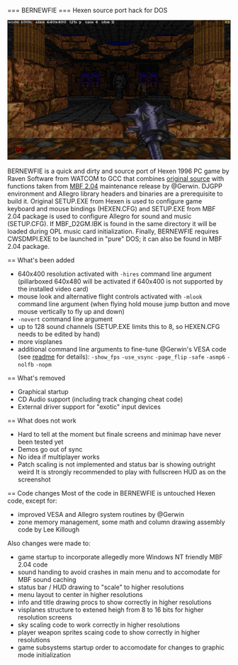 === BERNEWFIE
=== Hexen source port hack for DOS

![BERNEWFIE screenshot](/DOC/hex_000.png)

BERNEWFIE is a quick and dirty and source port of Hexen 1996 PC game by Raven Software from WATCOM to GCC that combines [original source](https://sourceforge.net/projects/heretic/files/) with functions taken from [MBF 2.04](https://archive.org/details/doom-mbf-204) maintenance release by @Gerwin. DJGPP environment and Allegro library headers and binaries are a prerequisite to build it. Original SETUP.EXE from Hexen is used to configure game keyboard and mouse bindings (HEXEN.CFG) and SETUP.EXE from MBF 2.04 package is used to configure Allegro for sound and music (SETUP.CFG). If MBF_D2GM.IBK is found in the same directory it will be loaded during OPL music card initialization. Finally, BERNEWFIE requires CWSDMPI.EXE to be launched in "pure" DOS; it can also be found in MBF 2.04 package.

== What's been added
- 640x400 resolution activated with `-hires` command line argument
  (pillarboxed 640x480 will be activated if 640x400 is not supported by the installed video card)
- mouse look and alternative flight controls activated with `-mlook` command line argument
  (when flying hold mouse jump button and move mouse vertically to fly up and down)
- `-novert` command line argument
- up to 128 sound channels
  (SETUP.EXE limits this to 8, so HEXEN.CFG needs to be edited by hand)
- more visplanes 
- additional command line arguments to fine-tune @Gerwin's VESA code
  (see [readme](DOC/MBFUP204.TXT) for details):
  `-show_fps`
  `-use_vsync`
  `-page_flip`
  `-safe`
  `-asmp6`
  `-nolfb`
  `-nopm`

== What's removed
- Graphical startup
- CD Audio support (including track changing cheat code)
- External driver support for "exotic" input devices

== What does not work
- Hard to tell at the moment but finale screens and minimap have never been tested yet
- Demos go out of sync
- No idea if multiplayer works
- Patch scaling is not implemented and status bar is showing outright weird
  It is strongly recommended to play with fullscreen HUD as on the screenshot

== Code changes
Most of the code in BERNEWFIE is untouched Hexen code, except for:
- improved VESA and Allegro system routines by @Gerwin
- zone memory management, some math and column drawing assembly code by Lee Killough

Also changes were made to:
- game startup to incorporate allegedly more Windows NT friendly MBF 2.04 code 
- sound handing to avoid crashes in main menu and to accomodate for MBF sound caching
- status bar / HUD drawing to "scale" to higher resolutions
- menu layout to center in higher resolutions
- info and title drawing procs to show correctly in higher resolutions
- visplanes structure to extened heigh from 8 to 16 bits for higher resolution screens
- sky scaling code to work correctly in higher resolutions
- player weapon sprites scaing code to show correctly in higher resolutions
- game subsystems startup order to accomodate for changes to graphic mode initialization 

